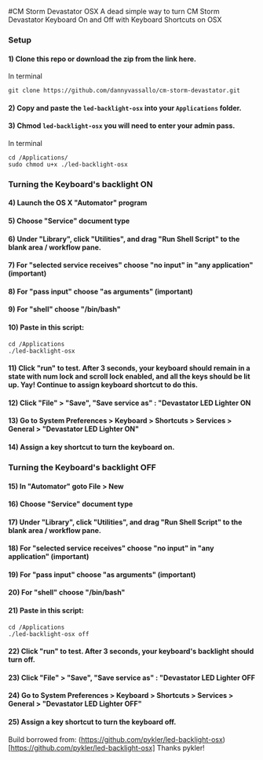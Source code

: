 #CM Storm Devastator OSX
A dead simple way to turn CM Storm Devastator Keyboard On and Off with Keyboard Shortcuts on OSX

### Setup

#### 1) Clone this repo or download the zip from the link here.

In terminal
```shell
git clone https://github.com/dannyvassallo/cm-storm-devastator.git
```

#### 2) Copy and paste the ```led-backlight-osx``` into your ```Applications``` folder.

#### 3) Chmod ```led-backlight-osx``` you will need to enter your admin pass.

In terminal
```shell
cd /Applications/
sudo chmod u+x ./led-backlight-osx
```
### Turning the Keyboard's backlight ON

#### 4) Launch the OS X "Automator" program

#### 5) Choose "Service" document type

#### 6) Under "Library", click "Utilities", and drag "Run Shell Script" to the blank area / workflow pane.

#### 7) For "selected service receives" choose "no input" in "any application" (important)

#### 8) For "pass input" choose "as arguments" (important)

#### 9) For "shell" choose "/bin/bash"

#### 10) Paste in this script:

```
cd /Applications
./led-backlight-osx
```

#### 11) Click "run" to test. After 3 seconds, your keyboard should remain in a state with num lock and scroll lock enabled, and all the keys should be lit up. Yay! Continue to assign keyboard shortcut to do this.

#### 12) Click "File" > "Save", "Save service as" : "Devastator LED Lighter ON

#### 13) Go to System Preferences > Keyboard > Shortcuts > Services > General > "Devastator LED Lighter ON"

#### 14) Assign a key shortcut to turn the keyboard on.


### Turning the Keyboard's backlight OFF


#### 15) In "Automator" goto File > New

#### 16) Choose "Service" document type

#### 17) Under "Library", click "Utilities", and drag "Run Shell Script" to the blank area / workflow pane.

#### 18) For "selected service receives" choose "no input" in "any application" (important)

#### 19) For "pass input" choose "as arguments" (important)

#### 20) For "shell" choose "/bin/bash"

#### 21) Paste in this script:

```
cd /Applications
./led-backlight-osx off
```

#### 22) Click "run" to test. After 3 seconds, your keyboard's backlight should turn off.

#### 23) Click "File" > "Save", "Save service as" : "Devastator LED Lighter OFF

#### 24) Go to System Preferences > Keyboard > Shortcuts > Services > General > "Devastator LED Lighter OFF"

#### 25) Assign a key shortcut to turn the keyboard off.


Build borrowed from: (https://github.com/pykler/led-backlight-osx)[https://github.com/pykler/led-backlight-osx]
Thanks pykler!
